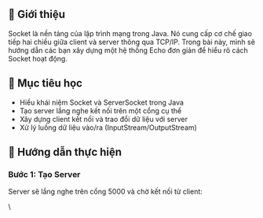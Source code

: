 ## 📌 Giới thiệu
Socket là nền tảng của lập trình mạng trong Java. Nó cung cấp cơ chế giao tiếp hai chiều giữa client và server thông qua TCP/IP. Trong bài này, mình sẽ hướng dẫn các bạn xây dựng một hệ thống Echo đơn giản để hiểu rõ cách Socket hoạt động.

## 🎯 Mục tiêu học
- Hiểu khái niệm Socket và ServerSocket trong Java
- Tạo server lắng nghe kết nối trên một cổng cụ thể
- Xây dựng client kết nối và trao đổi dữ liệu với server
- Xử lý luồng dữ liệu vào/ra (InputStream/OutputStream)

## 🔧 Hướng dẫn thực hiện

### Bước 1: Tạo Server
Server sẽ lắng nghe trên cổng 5000 và chờ kết nối từ client:

\